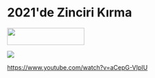 # 2021'de Zinciri Kırma

<img src="https://forthebadge.com/images/badges/made-with-rust.svg" height="40" width="180"></img>

<img src="https://user-images.githubusercontent.com/35738714/103177245-d9feb580-4889-11eb-81fe-f44ee04667f6.png"></img>

https://www.youtube.com/watch?v=aCepG-VIpIU
